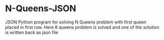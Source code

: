 # N-Queens-JSON
JSON Python program for solving N Queens problem with first queen placed in first row. Here 8 queens problem is solved and one of the solution is written back as json file
